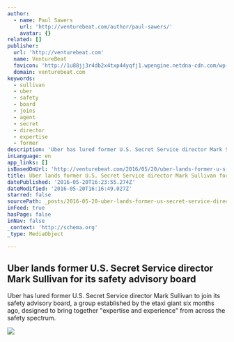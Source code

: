 ```yaml
---
author:
  - name: Paul Sawers
    url: 'http://venturebeat.com/author/paul-sawers/'
    avatar: {}
related: []
publisher:
  url: 'http://venturebeat.com'
  name: VentureBeat
  favicon: 'http://1u88jj3r4db2x4txp44yqfj1.wpengine.netdna-cdn.com/wp-content/themes/vbnews/img/favicon.ico'
  domain: venturebeat.com
keywords:
  - sullivan
  - uber
  - safety
  - board
  - joins
  - agent
  - secret
  - director
  - expertise
  - former
description: 'Uber has lured former U.S. Secret Service director Mark Sullivan to join its safety advisory board, a group established by the etaxi giant six months ago, designed to bring together "expertise and experience" from across the safety spectrum.'
inLanguage: en
app_links: []
isBasedOnUrl: 'http://venturebeat.com/2016/05/20/uber-lands-former-u-s-secret-service-director-mark-sullivan-for-its-safety-advisory-board/'
title: Uber lands former U.S. Secret Service director Mark Sullivan for its safety advisory board
datePublished: '2016-05-20T16:23:55.274Z'
dateModified: '2016-05-20T16:16:49.027Z'
starred: false
sourcePath: _posts/2016-05-20-uber-lands-former-us-secret-service-director-mark-sullivan.md
inFeed: true
hasPage: false
inNav: false
_context: 'http://schema.org'
_type: MediaObject

---
```

<article style=""><h1>Uber lands former U.S. Secret Service director Mark Sullivan for its safety advisory board</h1><p>Uber has lured former U.S. Secret Service director Mark Sullivan to join its safety advisory board, a group established by the etaxi giant six months ago, designed to bring together "expertise and experience" from across the safety spectrum.</p><img src="http://1u88jj3r4db2x4txp44yqfj1.wpengine.netdna-cdn.com/wp-content/uploads/2016/04/IMG_2368-780x585.jpg" /></article>